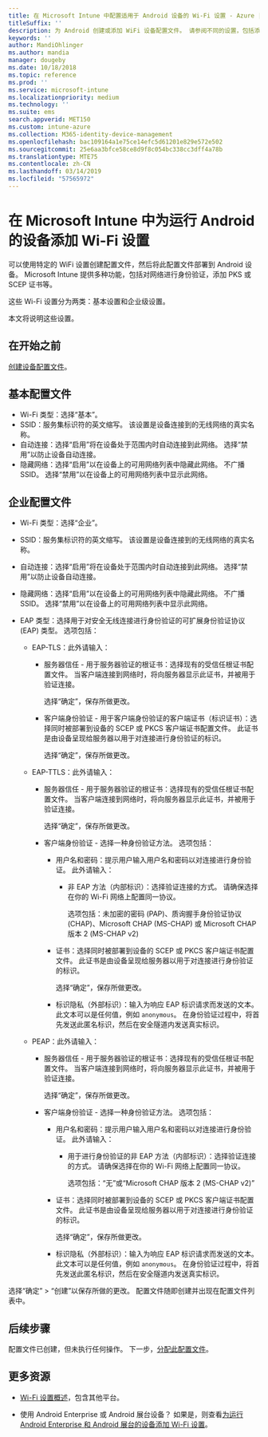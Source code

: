 ```yaml
---
title: 在 Microsoft Intune 中配置适用于 Android 设备的 Wi-Fi 设置 - Azure | Microsoft Docs
titleSuffix: ''
description: 为 Android 创建或添加 WiFi 设备配置文件。 请参阅不同的设置，包括添加证书、选择 EAP 类型以及在 Microsoft Intune 中选择身份验证方法。
keywords: ''
author: MandiOhlinger
ms.author: mandia
manager: dougeby
ms.date: 10/18/2018
ms.topic: reference
ms.prod: ''
ms.service: microsoft-intune
ms.localizationpriority: medium
ms.technology: ''
ms.suite: ems
search.appverid: MET150
ms.custom: intune-azure
ms.collection: M365-identity-device-management
ms.openlocfilehash: bac109164a1e75ce14efc5d61201e829e572e502
ms.sourcegitcommit: 25e6aa3bfce58ce8d9f8c054bc338cc3dff4a78b
ms.translationtype: MTE75
ms.contentlocale: zh-CN
ms.lasthandoff: 03/14/2019
ms.locfileid: "57565972"
---
```

# <a name="add-wi-fi-settings-for-devices-running-android-in-microsoft-intune"></a>在 Microsoft Intune 中为运行 Android 的设备添加 Wi-Fi 设置

可以使用特定的 WiFi 设置创建配置文件，然后将此配置文件部署到 Android 设备。 Microsoft Intune 提供多种功能，包括对网络进行身份验证，添加 PKS 或 SCEP 证书等。

这些 Wi-Fi 设置分为两类：基本设置和企业级设置。

本文将说明这些设置。

## <a name="before-you-begin"></a>在开始之前

[创建设备配置文件](device-profile-create.md)。

## <a name="basic-profile"></a>基本配置文件

- Wi-Fi 类型：选择“基本”。
- SSID：服务集标识符的英文缩写。 该设置是设备连接到的无线网络的真实名称。
- 自动连接：选择“启用”将在设备处于范围内时自动连接到此网络。 选择“禁用”以防止设备自动连接。
- 隐藏网络：选择“启用”以在设备上的可用网络列表中隐藏此网络。 不广播 SSID。 选择“禁用”以在设备上的可用网络列表中显示此网络。

## <a name="enterprise-profile"></a>企业配置文件

- Wi-Fi 类型：选择“企业”。
- SSID：服务集标识符的英文缩写。 该设置是设备连接到的无线网络的真实名称。
- 自动连接：选择“启用”将在设备处于范围内时自动连接到此网络。 选择“禁用”以防止设备自动连接。
- 隐藏网络：选择“启用”以在设备上的可用网络列表中隐藏此网络。 不广播 SSID。 选择“禁用”以在设备上的可用网络列表中显示此网络。
- EAP 类型：选择用于对安全无线连接进行身份验证的可扩展身份验证协议 (EAP) 类型。 选项包括： 

  - EAP-TLS：此外请输入：

    - 服务器信任 - 用于服务器验证的根证书：选择现有的受信任根证书配置文件。 当客户端连接到网络时，将向服务器显示此证书，并被用于验证连接。

      选择“确定”，保存所做更改。

    - 客户端身份验证 - 用于客户端身份验证的客户端证书（标识证书）：选择同时被部署到设备的 SCEP 或 PKCS 客户端证书配置文件。 此证书是由设备呈现给服务器以用于对连接进行身份验证的标识。

      选择“确定”，保存所做更改。

  - EAP-TTLS：此外请输入：

    - 服务器信任 - 用于服务器验证的根证书：选择现有的受信任根证书配置文件。 当客户端连接到网络时，将向服务器显示此证书，并被用于验证连接。

      选择“确定”，保存所做更改。

    - 客户端身份验证 - 选择一种身份验证方法。 选项包括：

      - 用户名和密码：提示用户输入用户名和密码以对连接进行身份验证。 此外请输入：
        - 非 EAP 方法（内部标识）：选择验证连接的方式。 请确保选择在你的 Wi-Fi 网络上配置同一协议。

          选项包括：未加密的密码 (PAP)、质询握手身份验证协议 (CHAP)、Microsoft CHAP (MS-CHAP) 或 Microsoft CHAP 版本 2 (MS-CHAP v2)

      - 证书：选择同时被部署到设备的 SCEP 或 PKCS 客户端证书配置文件。 此证书是由设备呈现给服务器以用于对连接进行身份验证的标识。

        选择“确定”，保存所做更改。

      - 标识隐私（外部标识）：输入为响应 EAP 标识请求而发送的文本。 此文本可以是任何值，例如 `anonymous`。 在身份验证过程中，将首先发送此匿名标识，然后在安全隧道内发送真实标识。

  - PEAP：此外请输入：

    - 服务器信任 - 用于服务器验证的根证书：选择现有的受信任根证书配置文件。 当客户端连接到网络时，将向服务器显示此证书，并被用于验证连接。

      选择“确定”，保存所做更改。

    - 客户端身份验证 - 选择一种身份验证方法。 选项包括：

      - 用户名和密码：提示用户输入用户名和密码以对连接进行身份验证。 此外请输入：
        - 用于进行身份验证的非 EAP 方法（内部标识）：选择验证连接的方式。 请确保选择在你的 Wi-Fi 网络上配置同一协议。

          选项包括：“无”或“Microsoft CHAP 版本 2 (MS-CHAP v2)”

      - 证书：选择同时被部署到设备的 SCEP 或 PKCS 客户端证书配置文件。 此证书是由设备呈现给服务器以用于对连接进行身份验证的标识。

        选择“确定”，保存所做更改。

      - 标识隐私（外部标识）：输入为响应 EAP 标识请求而发送的文本。 此文本可以是任何值，例如 `anonymous`。 在身份验证过程中，将首先发送此匿名标识，然后在安全隧道内发送真实标识。

选择“确定” > “创建”以保存所做的更改。 配置文件随即创建并出现在配置文件列表中。

## <a name="next-steps"></a>后续步骤

配置文件已创建，但未执行任何操作。 下一步，[分配此配置文件](device-profile-assign.md)。

## <a name="more-resources"></a>更多资源

- [Wi-Fi 设置概述](wi-fi-settings-configure.md)，包含其他平台。

- 使用 Android Enterprise 或 Android 展台设备？ 如果是，则查看[为运行 Android Enterprise 和 Android 展台的设备添加 Wi-Fi 设置](wi-fi-settings-android-enterprise.md)。

